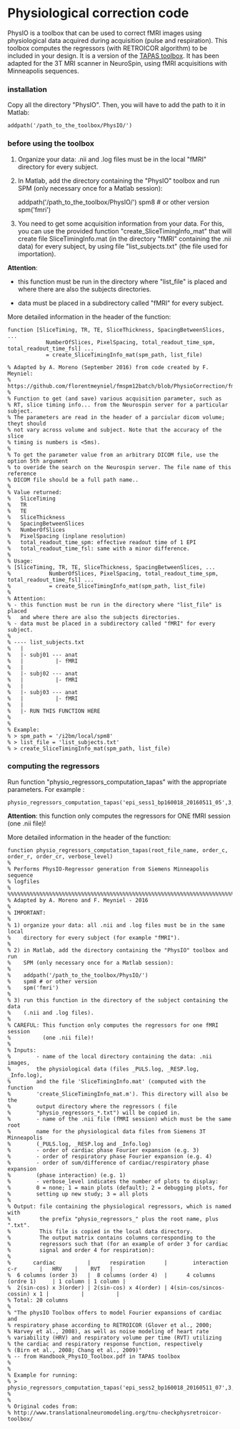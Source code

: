 # Physiological correction code

PhysIO is a toolbox that can be used to correct fMRI images using physiological data acquired during acquisition (pulse and respiration). This toolbox computes the regressors (with RETROICOR algorithm) to be included in your design. It is a version of the [TAPAS toolbox](http://www.translationalneuromodeling.org/tnu-checkphysretroicor-toolbox/). It has been adapted for the 3T MRI scanner in NeuroSpin, using fMRI acquisitions with Minneapolis sequences.

### installation

Copy all the directory "PhysIO". Then, you will have to add the path to it in Matlab:
    
    addpath('/path_to_the_toolbox/PhysIO/')

### before using the toolbox

1) Organize your data: .nii and .log files must be in the local "fMRI" directory for every subject.

2) In Matlab, add the directory containing the "PhysIO" toolbox and run SPM (only necessary once for a Matlab session):

    addpath('/path_to_the_toolbox/PhysIO/')
    spm8 # or other version
    spm('fmri')

3) You need to get some acquisition information from your data. For this, you can use the provided function "create_SliceTimingInfo_mat" that will create file SliceTimingInfo.mat (in the directory "fMRI" containing the .nii data) for every subject, by using file "list_subjects.txt" (the file used for importation).

**Attention**: 

* this function must be run in the directory where "list_file" is placed and where there are also the subjects directories.

* data must be placed in a subdirectory called "fMRI" for every subject.

More detailed information in the header of the function:

    function [SliceTiming, TR, TE, SliceThickness, SpacingBetweenSlices, ...
                NumberOfSlices, PixelSpacing, total_readout_time_spm, total_readout_time_fsl] ...
                = create_SliceTimingInfo_mat(spm_path, list_file)
    
    % Adapted by A. Moreno (September 2016) from code created by F. Meyniel:
    % https://github.com/florentmeyniel/fmspm12batch/blob/PhysioCorrection/fmspm12batch_preproc_GetSliceTiming_NS.m
    %
    % Function to get (and save) various acquisition parameter, such as
    % RT, slice timing info... from the Neurospin server for a particular subject. 
    % The parameters are read in the header of a parciular dicom volume; theyt should 
    % not vary across volume and subject. Note that the accuracy of the slice
    % timing is numbers is <5ms).
    % 
    % To get the parameter value from an arbitrary DICOM file, use the option 5th argument 
    % to overide the search on the Neurospin server. The file name of this reference
    % DICOM file should be a full path name..
    %
    % Value returned:
    % 	SliceTiming
    % 	TR
    % 	TE
    % 	SliceThickness
    % 	SpacingBetweenSlices
    % 	NumberOfSlices
    % 	PixelSpacing (inplane resolution)
    % 	total_readout_time_spm: effective readout time of 1 EPI
    % 	total_readout_time_fsl: same with a minor difference.
    % 
    % Usage:
    % [SliceTiming, TR, TE, SliceThickness, SpacingBetweenSlices, ...
    %            NumberOfSlices, PixelSpacing, total_readout_time_spm, total_readout_time_fsl] ...
    %            = create_SliceTimingInfo_mat(spm_path, list_file)
    %
    % Attention: 
    % - this function must be run in the directory where "list_file" is placed 
    %   and where there are also the subjects directories.
    % - data must be placed in a subdirectory called "fMRI" for every subject.
    % 
    % ---- list_subjects.txt 
    %   |
    %   |- subj01 --- anat
    %   |          |- fMRI
    %   |
    %   |- subj02 --- anat
    %   |          |- fMRI
    %   |
    %   |- subj03 --- anat
    %   |          |- fMRI
    %   |
    %   |- RUN THIS FUNCTION HERE
    % 
    %
    % Example:
    % > spm_path = '/i2bm/local/spm8'
    % > list_file = 'list_subjects.txt'
    % > create_SliceTimingInfo_mat(spm_path, list_file)
 
### computing the regressors

Run function "physio_regressors_computation_tapas" with the appropriate parameters. For example :

    physio_regressors_computation_tapas('epi_sess1_bp160018_20160511_05',3,4,1,3)

**Attention**: this function only computes the regressors for ONE fMRI session (one .nii file)!

More detailed information in the header of the function:

    function physio_regressors_computation_tapas(root_file_name, order_c, order_r, order_cr, verbose_level)
    %
    % Performs PhysIO-Regressor generation from Siemens Minneapolis sequence
    % logfiles
    %
    %%%%%%%%%%%%%%%%%%%%%%%%%%%%%%%%%%%%%%%%%%%%%%%%%%%%%%%%%%%%%%%%%%%%%%%%%%%
    % Adapted by A. Moreno and F. Meyniel - 2016
    %
    % IMPORTANT: 
    %
    % 1) organize your data: all .nii and .log files must be in the same local 
    %    directory for every subject (for example "fMRI").
    %
    % 2) in Matlab, add the directory containing the "PhysIO" toolbox and run 
    %    SPM (only necessary once for a Matlab session):
    %
    %    addpath('/path_to_the_toolbox/PhysIO/')
    %    spm8 # or other version
    %    spm('fmri')
    %
    % 3) run this function in the directory of the subject containing the data
    %    (.nii and .log files).
    %
    % CAREFUL: This function only computes the regressors for one fMRI session 
    %          (one .nii file)!
    %
    % Inputs: 
    %        - name of the local directory containing the data: .nii images,
    %        the physiological data (files _PULS.log, _RESP.log, _Info.log),
    %        and the file 'SliceTimingInfo.mat' (computed with the function 
    %        'create_SliceTimingInfo_mat.m'). This directory will also be the
    %        output directory where the regressors ( file 
    %        "physio_regressors_*.txt") will be copied in.
    %        - name of the .nii file (fMRI session) which must be the same root
    %        name for the physiological data files from Siemens 3T Minneapolis 
    %        (_PULS.log, _RESP.log and _Info.log)
    %        - order of cardiac phase Fourier expansion (e.g. 3)
    %        - order of respiratory phase Fourier expansion (e.g. 4)
    %        - order of sum/difference of cardiac/respiratory phase expansion 
    %        (phase interaction) (e.g. 1)
    %        - verbose_level indicates the number of plots to display:
    %        0 = none; 1 = main plots (default); 2 = debugging plots, for 
    %        setting up new study; 3 = all plots
    %
    % Output: file containing the physiological regressors, which is named with 
    %         the prefix "physio_regressors_" plus the root name, plus ".txt".
    %         This file is copied in the local data directory.
    %         The output matrix contains columns corresponding to the
    %         regressors such that (for an example of order 3 for cardiac 
    %         signal and order 4 for respiration):
    %
    %       cardiac          |      respiration      |        interaction c-r       |   HRV    |    RVT   |
    %  6 columns (order 3)   |  8 columns (order 4)  |      4 columns (ordre 1)     | 1 column | 1 column |
    %  2(sin-cos) x 3(order) | 2(sin-cos) x 4(order) | 4(sin-cos/sincos-cossin) x 1 |          |          |
    % Total: 20 columns
    %
    % "The physIO Toolbox offers to model Fourier expansions of cardiac and 
    % respiratory phase according to RETROICOR (Glover et al., 2000; 
    % Harvey et al., 2008), as well as noise modeling of heart rate 
    % variability (HRV) and respiratory volume per time (RVT) utilizing
    % the cardiac and respiratory response function, respectively 
    % (Birn et al., 2008; Chang et al., 2009)" 
    % -- from Handbook_PhysIO_Toolbox.pdf in TAPAS toolbox
    %
    %
    % Example for running:
    % > physio_regressors_computation_tapas('epi_sess2_bp160018_20160511_07',3,4,1,3)
    %
    %
    % Original codes from:
    % http://www.translationalneuromodeling.org/tnu-checkphysretroicor-toolbox/

